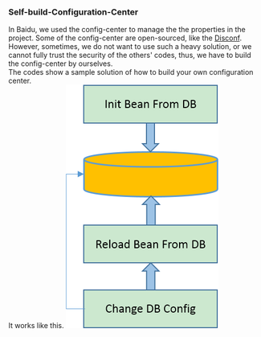 ### Self-build-Configuration-Center

In Baidu, we used the config-center to manage the the properties in the project. Some of the config-center are open-sourced, like the [Disconf](https://github.com/knightliao/disconf). However, sometimes, we do not want to use such a heavy solution, or we cannot fully trust the security of the others' codes, thus, we have to build the config-center by ourselves.<br>
The codes show a sample solution of how to build your own configuration center.<br>
It works like this.
![gras](/images/self-build-config-center.png)<br>
